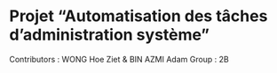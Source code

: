 # Projet “Automatisation des tâches d’administration système”
Contributors : WONG Hoe Ziet & BIN AZMI Adam
Group : 2B

